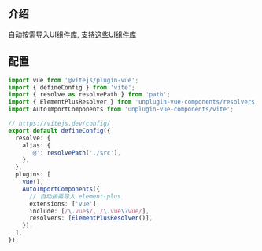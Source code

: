 ## 介绍

自动按需导入UI组件库, [支持这些UI组件库](https://github.com/unplugin/unplugin-vue-components#importing-from-ui-libraries)

## 配置

```ts
import vue from '@vitejs/plugin-vue';
import { defineConfig } from 'vite';
import { resolve as resolvePath } from 'path';
import { ElementPlusResolver } from 'unplugin-vue-components/resolvers';
import AutoImportComponents from 'unplugin-vue-components/vite';

// https://vitejs.dev/config/
export default defineConfig({
  resolve: {
    alias: {
      '@': resolvePath('./src'),
    },
  },
  plugins: [
    vue(),
    AutoImportComponents({
      // 自动按需导入 element-plus
      extensions: ['vue'],
      include: [/\.vue$/, /\.vue\?vue/],
      resolvers: [ElementPlusResolver()],
    }),
  ],
});
```
